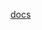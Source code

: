 [docs](https://raw.githubusercontent.com/MikalaiYatsyna/terraform-aws-eks-cert-manager/master/README.md ':include')